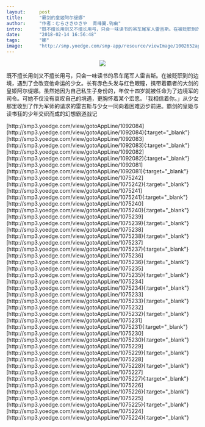 ```yaml
---
layout:     post
title:      "霸剑的皇姬阿尔缇娜"
author:     "作者：むらさきゆきや  青峰翼.钩虫"
intro:      "既不擅长用剑又不擅长用弓，只会一味读书的吊车尾军人雷吉斯。在被贬职到的边境，遇到了会改变他命运的少女。长有赤色头发与红色眼瞳，携带着霸者的大剑的皇姬阿尔缇娜。虽然她因为自己私生子身份的，年仅十四岁就被任命为了边境军的司令。可她不仅没有哀叹自己的境遇，更胸怀着某个宏愿。「我相信着你。」从少女那里收到了作为军师的请求的雷吉斯与少女一同向着困难迈步前进。霸剑的皇姬与读书狂的少年交织而成的幻想霸道战记"
date:       "2018-02-14 16:56:48"
tags:       "娜"
image:      "http://smp.yoedge.com/smp-app/resource/viewImage/1002652appline.png"
---
```

<div style="text-align: center">
<p><img src="http://smp.yoedge.com/smp-app/resource/viewImage/1002652appline.png"/></p>
</div>
<p class="post-meta">
<span>既不擅长用剑又不擅长用弓，只会一味读书的吊车尾军人雷吉斯。在被贬职到的边境，遇到了会改变他命运的少女。长有赤色头发与红色眼瞳，携带着霸者的大剑的皇姬阿尔缇娜。虽然她因为自己私生子身份的，年仅十四岁就被任命为了边境军的司令。可她不仅没有哀叹自己的境遇，更胸怀着某个宏愿。「我相信着你。」从少女那里收到了作为军师的请求的雷吉斯与少女一同向着困难迈步前进。霸剑的皇姬与读书狂的少年交织而成的幻想霸道战记</span>
</p>
[http://smp3.yoedge.com/view/gotoAppLine/1092084](http://smp3.yoedge.com/view/gotoAppLine/1092084){:target="_blank"}
[http://smp3.yoedge.com/view/gotoAppLine/1092083](http://smp3.yoedge.com/view/gotoAppLine/1092083){:target="_blank"}
[http://smp3.yoedge.com/view/gotoAppLine/1092082](http://smp3.yoedge.com/view/gotoAppLine/1092082){:target="_blank"}
[http://smp3.yoedge.com/view/gotoAppLine/1092081](http://smp3.yoedge.com/view/gotoAppLine/1092081){:target="_blank"}
[http://smp3.yoedge.com/view/gotoAppLine/1075242](http://smp3.yoedge.com/view/gotoAppLine/1075242){:target="_blank"}
[http://smp3.yoedge.com/view/gotoAppLine/1075241](http://smp3.yoedge.com/view/gotoAppLine/1075241){:target="_blank"}
[http://smp3.yoedge.com/view/gotoAppLine/1075240](http://smp3.yoedge.com/view/gotoAppLine/1075240){:target="_blank"}
[http://smp3.yoedge.com/view/gotoAppLine/1075239](http://smp3.yoedge.com/view/gotoAppLine/1075239){:target="_blank"}
[http://smp3.yoedge.com/view/gotoAppLine/1075238](http://smp3.yoedge.com/view/gotoAppLine/1075238){:target="_blank"}
[http://smp3.yoedge.com/view/gotoAppLine/1075237](http://smp3.yoedge.com/view/gotoAppLine/1075237){:target="_blank"}
[http://smp3.yoedge.com/view/gotoAppLine/1075236](http://smp3.yoedge.com/view/gotoAppLine/1075236){:target="_blank"}
[http://smp3.yoedge.com/view/gotoAppLine/1075235](http://smp3.yoedge.com/view/gotoAppLine/1075235){:target="_blank"}
[http://smp3.yoedge.com/view/gotoAppLine/1075234](http://smp3.yoedge.com/view/gotoAppLine/1075234){:target="_blank"}
[http://smp3.yoedge.com/view/gotoAppLine/1075233](http://smp3.yoedge.com/view/gotoAppLine/1075233){:target="_blank"}
[http://smp3.yoedge.com/view/gotoAppLine/1075232](http://smp3.yoedge.com/view/gotoAppLine/1075232){:target="_blank"}
[http://smp3.yoedge.com/view/gotoAppLine/1075231](http://smp3.yoedge.com/view/gotoAppLine/1075231){:target="_blank"}
[http://smp3.yoedge.com/view/gotoAppLine/1075230](http://smp3.yoedge.com/view/gotoAppLine/1075230){:target="_blank"}
[http://smp3.yoedge.com/view/gotoAppLine/1075229](http://smp3.yoedge.com/view/gotoAppLine/1075229){:target="_blank"}
[http://smp3.yoedge.com/view/gotoAppLine/1075228](http://smp3.yoedge.com/view/gotoAppLine/1075228){:target="_blank"}
[http://smp3.yoedge.com/view/gotoAppLine/1075227](http://smp3.yoedge.com/view/gotoAppLine/1075227){:target="_blank"}
[http://smp3.yoedge.com/view/gotoAppLine/1075226](http://smp3.yoedge.com/view/gotoAppLine/1075226){:target="_blank"}
[http://smp3.yoedge.com/view/gotoAppLine/1075225](http://smp3.yoedge.com/view/gotoAppLine/1075225){:target="_blank"}
[http://smp3.yoedge.com/view/gotoAppLine/1075224](http://smp3.yoedge.com/view/gotoAppLine/1075224){:target="_blank"}


